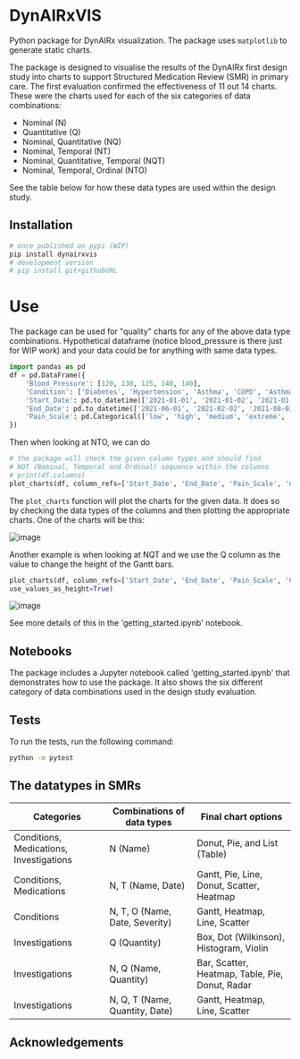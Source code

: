# DynAIRxVIS

Python package for DynAIRx visualization. The package uses `matplotlib` to generate static charts.

The package is designed to visualise the results of the DynAIRx first design study into charts to support Structured Medication Review (SMR) in primary care. The first evaluation confirmed the effectiveness of 11 out 14 charts. These were the charts used for each of the six categories of data combinations:
- Nominal (N)
- Quantitative (Q)
- Nominal, Quantitative (NQ)
- Nominal, Temporal (NT)
- Nominal, Quantitative, Temporal (NQT)
- Nominal, Temporal, Ordinal (NTO)

See the table below for how these data types are used within the design study.

## Installation

```bash
# once published on pypi (WIP)
pip install dynairxvis
# development version
# pip install git+githubURL
```
# Use
The package can be used for "quality" charts for any of the above data type combinations. Hypothetical dataframe (notice blood_pressure is there just for WIP work) and your data could be for anything with same data types.

```py
import pandas as pd
df = pd.DataFrame({
    'Blood_Pressure': [120, 130, 125, 140, 140],
    'Condition': ['Diabetes', 'Hypertension', 'Asthma', 'COPD', 'Asthma'],
    'Start_Date': pd.to_datetime(['2021-01-01', '2021-01-02', '2021-01-03', '2021-01-06', '2022-01-06']),
    'End_Date': pd.to_datetime(['2021-06-01', '2021-02-02', '2021-08-03', '2021-10-04', '2022-06-06']),
    'Pain_Scale': pd.Categorical(['low', 'high', 'medium', 'extreme', 'high'], ordered=True)
})
```

Then when looking at NTO, we can do
```py
# the package will check the given column types and should find
# NOT (Nominal, Temporal and Ordinal) sequence within the columns
# print(df.columns)
plot_charts(df, column_refs=['Start_Date', 'End_Date', 'Pain_Scale', 'Condition'])
```
The `plot_charts` function will plot the charts for the given data. It does so by checking the data types of the columns and then plotting the appropriate charts. One of the charts will be this:

![image](https://github.com/user-attachments/assets/6f6e43c2-df39-4c1e-8738-f98a5e7e94b0)

Another example is when looking at NQT and we use the Q column as the value to change
the height of the Gantt bars.
```py
plot_charts(df, column_refs=['Start_Date', 'End_Date', 'Pain_Scale', 'Condition'], values=df['Blood_Pressure'],
use_values_as_height=True)
```
![image](https://github.com/user-attachments/assets/18e95c20-b04a-41ad-b6de-77b1fb44478b)

See more details of this in the 'getting_started.ipynb' notebook.

## Notebooks
The package includes a Jupyter notebook called 'getting_started.ipynb' that demonstrates how to use the package. It also shows the six different category of data combinations used in the design study evaluation.

## Tests
To run the tests, run the following command:

```bash
python -m pytest
```

## The datatypes in SMRs

| **Categories**                             | **Combinations of data types**  | **Final chart options**                                                                 |
|--------------------------------------------|----------------------------------|----------------------------------------------------------------------------------------|
| Conditions, Medications, Investigations    | N (Name)                        | Donut, Pie, and List (Table)                                                           |
| Conditions, Medications                    | N, T (Name, Date)               | Gantt, Pie, Line, Donut, Scatter, Heatmap                                              |
| Conditions                                 | N, T, O (Name, Date, Severity)  | Gantt, Heatmap, Line, Scatter                                                          |
| Investigations                             | Q (Quantity)                    | Box, Dot (Wilkinson), Histogram, Violin                                                |
| Investigations                             | N, Q (Name, Quantity)           | Bar, Scatter, Heatmap, Table, Pie, Donut, Radar                                        |
| Investigations                             | N, Q, T (Name, Quantity, Date)  | Gantt, Heatmap, Line, Scatter                                                          |

## Acknowledgements

